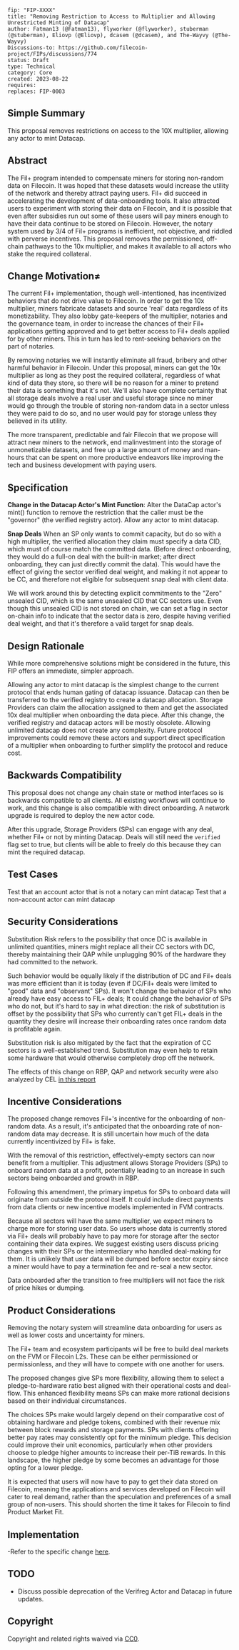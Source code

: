 ```---
fip: "FIP-XXXX"
title: "Removing Restriction to Access to Multiplier and Allowing Unrestricted Minting of Datacap"
author: Fatman13 (@Fatman13), flyworker (@flyworker), stuberman (@stuberman), Eliovp (@Eliovp), dcasem (@dcasem), and The-Wayvy (@The-Wayvy)
Discussions-to: https://github.com/filecoin-project/FIPs/discussions/774
status: Draft
type: Technical
category: Core
created: 2023-08-22
requires: 
replaces: FIP-0003
```

## Simple Summary
This proposal removes restrictions on access to the 10X multiplier, allowing any actor to mint Datacap.

## Abstract
The Fil+ program intended to compensate miners for storing non-random data on Filecoin. It was hoped that these datasets would increase the utility of the network and thereby attract paying users. Fil+ did succeed in accelerating the development of data-onboarding tools. It also attracted users to experiment with storing their data on Filecoin, and it is possible that even after subsidies run out some of these users will pay miners enough to have their data continue to be stored on Filecoin. However, the notary system used by 3/4 of Fil+ programs is inefficient, not objective, and riddled with perverse incentives. This proposal removes the permissioned, off-chain pathways to the 10x multiplier, and makes it available to all actors who stake the required collateral.

## Change Motivation≠
The current Fil+ implementation, though well-intentioned, has incentivized behaviors that do not drive value to Filecoin. In order to get the 10x multiplier, miners fabricate datasets and source  'real' data regardless of its monetizability. They also lobby gate-keepers of the multiplier, notaries and the governance team, in order to increase the chances of their Fil+ applications getting approved and to get better access to Fil+ deals applied for by other miners. This in turn has led to rent-seeking behaviors on the part of notaries.   

By removing notaries we will instantly eliminate all fraud, bribery and other harmful behavior in Filecoin. Under this proposal, miners can get the 10x multiplier as long as they post the required collateral, regardless of what kind of data they store, so there will be no reason for a miner to pretend their data is something that it's not. We'll also have complete certainty that all storage deals involve a real user and useful storage since no miner would go through the trouble of storing non-random data in a sector unless they were paid to do so, and no user would pay for storage unless they believed in its utility.   

The more transparent, predictable and fair Filecoin that we propose will attract new miners to the network, end malinvestment into the storage of unmonetizable datasets, and free up a large amount of money and man-hours that can be spent on more productive endeavors like improving the tech and business development with paying users. 

## Specification
 **Change in the Datacap Actor's Mint Function**: Alter the DataCap actor's mint() function to remove the restriction that the caller must be the "governor" (the verified registry actor). Allow any actor to mint datacap.

 **Snap Deals**
When an SP only wants to commit capacity, but do so with a high multiplier, the verified allocation they claim must specify a data CID, which must of course match the committed data. (Before direct onboarding, they would do a full-on deal with the built-in market; after direct onboarding, they can just directly commit the data). This would have the effect of giving the sector verified deal weight, and making it not appear to be CC, and therefore not eligible for subsequent snap deal with client data.

We will work around this by detecting explicit commitments to the "Zero" unsealed CID, which is the same unsealed CID that CC sectors use. Even though this unsealed CID is not stored on chain, we can set a flag in sector on-chain info to indicate that the sector data is zero, despite having verified deal weight, and that it's therefore a valid target for snap deals.

## Design Rationale
While more comprehensive solutions might be considered in the future, this FIP offers an immediate, simpler approach. 

Allowing any actor to mint datacap is the simplest change to the current protocol that ends human gating of datacap issuance. Datacap can then be transferred to the verified registry to create a datacap allocation. Storage Providers can claim the allocation assigned to them and get the associated 10x deal multiplier when onboarding the data piece.
After this change, the verified registry and datacap actors will be mostly obsolete. Allowing unlimited datacap does not create any complexity. Future protocol improvements could remove these actors and support direct specification of a multiplier when onboarding to further simplify the protocol and reduce cost.

## Backwards Compatibility
This proposal does not change any chain state or method interfaces so is backwards compatible to all clients. All existing workflows will continue to work, and this change is also compatible with direct onboarding. A network upgrade is required to deploy the new actor code.

After this upgrade, Storage Providers (SPs) can engage with any deal, whether Fil+ or not by minting Datacap. Deals will still need the `verified` flag set to true, but clients will be able to freely do this because they can mint the required datacap.

## Test Cases
Test that an account actor that is not a notary can mint datacap
Test that a non-account actor can mint datacap

## Security Considerations

Substitution Risk refers to the possibility that once DC is available in unlimited quantities, miners might replace all their CC sectors with DC, thereby maintaining their QAP while unplugging 90% of the hardware they had committed to the network.

Such behavior would be equally likely if the distribution of DC and Fil+ deals was more efficient than it is today (even if DC/Fil+ deals were limited to "good" data and "observant" SPs). It won't change the behavior of SPs who already have easy access to FIL+ deals; It could change the behavior of SPs who do not, but it's hard to say in what direction: the risk of substitution is offset by the possibility that SPs who currently can't get FIL+ deals in the quantity they desire will increase their onboarding rates once random data is profitable again. 

Substitution risk is also mitigated by the fact that the expiration of CC sectors is a well-established trend. Substitution may even help to retain some hardware that would otherwise completely drop off the network.

The effects of this change on RBP, QAP and network security were also analyzed by CEL [in this report](https://hackmd.io/zp-40inqSny5HMqmTSOKxw?view)


## Incentive Considerations
The proposed change removes Fil+'s incentive for the onboarding of non-random data. As a result, it's anticipated that the onboarding rate of non-random data may decrease. It is still uncertain how much of the data currently incentivized by Fil+ is fake.

With the removal of this restriction, effectively-empty sectors can now benefit from a multiplier. This adjustment allows Storage Providers (SPs) to onboard random data at a profit, potentially leading to an increase in such sectors being onboarded and growth in RBP.

Following this amendment, the primary impetus for SPs to onboard data will originate from outside the protocol itself. It could include direct payments from data clients or new incentive models implemented in FVM contracts.

Because all sectors will have the same multiplier, we expect miners to charge more for storing user data. So users whose data is currently stored via Fil+ deals will probably have to pay more for storage after the sector containing their data expires. We suggest existing users discuss pricing changes with their SPs or the intermediary who handled deal-making for them. It is unlikely that user data will be dumped before sector expiry since a miner would have to pay a termination fee and re-seal a new sector. 

Data onboarded after the transition to free multipliers will not face the risk of price hikes or dumping.  

## Product Considerations

Removing the notary system will streamline data onboarding for users as well as lower costs and uncertainty for miners. 

The Fil+ team and ecosystem participants will be free to build deal markets on the FVM or Filecoin L2s. These can be either permissioned or permissionless, and they will have to compete with one another for users. 

The proposed changes give SPs more flexibility, allowing them to select a pledge-to-hardware ratio best aligned with their operational costs and deal-flow. This enhanced flexibility means SPs can make more rational decisions based on their individual circumstances.

The choices SPs make would largely depend on their comparative cost of obtaining hardware and pledge tokens, combined with their revenue mix between block rewards and storage payments. SPs with clients offering better pay rates may consistently opt for the minimum pledge. This decision could improve their unit economics, particularly when other providers choose to pledge higher amounts to increase their per-TiB rewards. In this landscape, the higher pledge by some becomes an advantage for those opting for a lower pledge.

It is expected that users will now have to pay to get their data stored on Filecoin, meaning the applications and services developed on Filecoin will cater to real demand, rather than the speculation and preferences of a small group of non-users. This should shorten the time it takes for Filecoin to find Product Market Fit.

## Implementation
-Refer to the specific change [here](https://github.com/filecoin-project/builtin-actors/blob/485778aa23f742af1d1aa57a8f6608a0698d8ee7/actors/datacap/src/lib.rs#L161).


## TODO
- Discuss possible deprecation of the Verifreg Actor and Datacap in future updates.

## Copyright
Copyright and related rights waived via [CC0](https://creativecommons.org/publicdomain/zero/1.0/).
